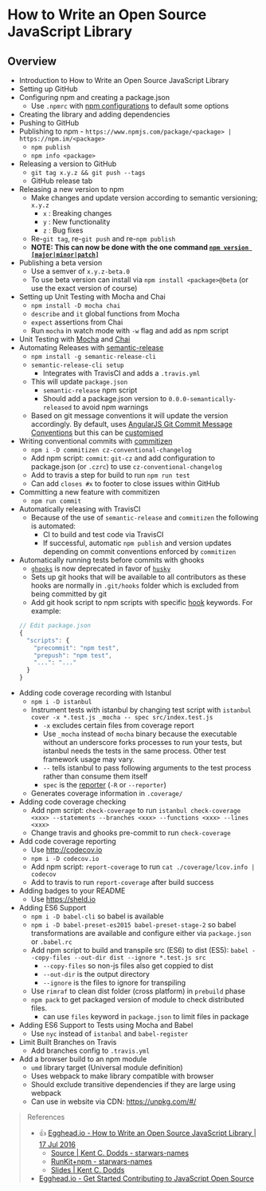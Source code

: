 # How to Write an Open Source JavaScript Library

## Overview

- Introduction to How to Write an Open Source JavaScript Library
- Setting up GitHub
- Configuring npm and creating a package.json
  - Use `.npmrc` with [npm configurations](https://docs.npmjs.com/misc/config) to default some options
- Creating the library and adding dependencies
- Pushing to GitHub
- Publishing to npm - `https://www.npmjs.com/package/<package> | https://npm.im/<package>`
  - `npm publish`
  - `npm info <package>`
- Releasing a version to GitHub
  - `git tag x.y.z && git push --tags`
  - GitHub release tab
- Releasing a new version to npm
  - Make changes and update version according to semantic versioning; `x.y.z`
    - `x` : Breaking changes
    - `y` : New functionality
    - `z` : Bug fixes
  - Re-`git tag`, re-`git push` and re-`npm publish`
  - **NOTE: This can now be done with the one command [`npm version [major|minor|patch]`](https://docs.npmjs.com/cli/version)**
- Publishing a beta version
  - Use a semver of `x.y.z-beta.0`
  - To use beta version can install via `npm install <package>@beta` (or use the exact version of course)
- Setting up Unit Testing with Mocha and Chai
  - `npm install -D mocha chai`
  - `describe` and `it` global functions from Mocha
  - `expect` assertions from Chai
  - Run `mocha` in watch mode with `-w` flag and add as npm script
- Unit Testing with [Mocha](https://mochajs.org/) and [Chai](http://chaijs.com/)
- Automating Releases with [semantic-release](https://github.com/semantic-release/semantic-release)
  - `npm install -g semantic-release-cli`
  - `semantic-release-cli setup`
    - Integrates with TravisCI and adds a `.travis.yml`
  - This will update `package.json`
    - `semantic-release` npm script
    - Should add a package.json version to `0.0.0-semantically-released` to avoid npm warnings
  - Based on git message conventions it will update the version accordingly. By default, uses [AngularJS Git Commit Message Conventions](https://github.com/angular/angular.js/blob/master/CONTRIBUTING.md#-git-commit-guidelines) but this can be [customised](https://github.com/semantic-release/semantic-release#plugins)
- Writing conventional commits with [commitizen](https://github.com/commitizen/cz-cli)
  - `npm i -D commitizen cz-conventional-changelog`
  - Add npm script: `commit`: `git-cz` and  add configuration to package.json (or `.czrc`) to use `cz-conventional-changelog`
  - Add to travis a step for build to run `npm run test`
  - Can add `closes #x` to footer to close issues within GitHub
- Committing a new feature with commitizen
  - `npm run commit`
- Automatically releasing with TravisCI
  - Because of the use of `semantic-release` and `commitizen` the following is automated:
    - CI to build and test code via TravisCI
    - If successful, automatic `npm publish` and version updates depending on commit conventions enforced by `commitizen`
- Automatically running tests before commits with ghooks
  - [`ghooks`](https://github.com/gtramontina/ghooks) is now deprecated in favor of [`husky`](https://github.com/typicode/husky)
  - Sets up git hooks that will be available to all contributors as these hooks are normally in `.git/hooks` folder which is excluded from being committed by git
  - Add git hook script to npm scripts with specific [hook](https://github.com/typicode/husky/blob/master/HOOKS.md) keywords. For example:
  ```Javascript
  // Edit package.json
  {
    "scripts": {
      "precommit": "npm test",
      "prepush": "npm test",
      "...": "..."
    }
  }
  ```  
- Adding code coverage recording with Istanbul
  - `npm i -D istanbul`
  - Instrument tests with istanbul by changing test script with `istanbul cover -x *.test.js _mocha -- spec src/index.test.js`
    - `-x` excludes certain files from coverage report
    - Use `_mocha` instead of `mocha` binary because the executable without an underscore forks processes to run your tests, but istanbul needs the tests in the same process. Other test framework usage may vary.
    - `--` tells istanbul to pass following arguments to the test process rather than consume them itself
    - `spec` is the [reporter](https://mochajs.org/#reporters) (`-R` or `--reporter`)
  - Generates coverage information in `.coverage/`
- Adding code coverage checking
  - Add npm script: `check-coverage` to run `istanbul check-coverage <xxx> --statements --branches <xxx> --functions <xxx> --lines <xxx>`
  - Change travis and ghooks pre-commit to run `check-coverage`
- Add code coverage reporting
  - Use <http://codecov.io>
  - `npm i -D codecov.io`
  - Add npm script: `report-coverage` to run `cat ./coverage/lcov.info | codecov`
  - Add to travis to run `report-coverage` after build success
- Adding badges to your README
  - Use <https://sheld.io>
- Adding ES6 Support
  - `npm i -D babel-cli` so babel is available
  - `npm i -D babel-preset-es2015 babel-preset-stage-2` so babel transformations are available and configure either via `package.json` or `.babel.rc`
  - Add npm script to build and transpile src (ES6) to dist (ES5): `babel --copy-files --out-dir dist --ignore *.test.js src`
    - `--copy-files` so non-js files also get coppied to dist
    - `--out-dir` is the output directory
    - `--ignore` is the files to ignore for transpiling
  - Use `rimraf` to clean dist folder (cross platform) in `prebuild` phase
  - `npm pack` to get packaged version of module to check distributed files.
    - can use `files` keyword in `package.json` to limit files in package
- Adding ES6 Support to Tests using Mocha and Babel
  - Use `nyc` instead of `istanbal` and `babel-register`
- Limit Built Branches on Travis
  - Add branches config to `.travis.yml`
- Add a browser build to an npm module
  - `umd` library target (Universal module definition)
  - Uses webpack to make library compatible with browser
  - Should exclude transitive dependencies if they are large using webpack
  - Can use in website via CDN: <https://unpkg.com/#/>

> References
> * 👍 [Egghead.io - How to Write an Open Source JavaScript Library | 17 Jul 2016](https://egghead.io/courses/how-to-write-an-open-source-javascript-library)
>   * [Source | Kent C. Dodds - starwars-names](https://github.com/kentcdodds/starwars-names)
>   * [RunKit+npm - starwars-names](https://runkit.com/npm/starwars-names)
>   * [Slides | Kent C. Dodds](http://slides.com/kentcdodds/write-oss#/)
> * [Egghead.io - Get Started Contributing to JavaScript Open Source](https://egghead.io/articles/get-started-contributing-to-javascript-open-source)
